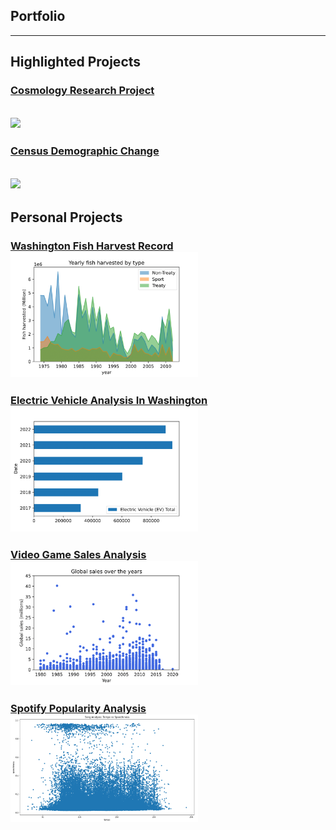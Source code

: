 ## Portfolio
---

## Highlighted Projects
### [Cosmology Research Project](/pdf/2022Symposium_Kelvin.pdf)
[<img src="images/dummy_thumbnail.jpg"/>](/pdf/2022Symposium_Kelvin.pdf)
---
### [Census Demographic Change](http://example.com/)
[<img src="images/dummy_thumbnail.jpg?raw=true"/>](http://example.com/)
---
## Personal Projects

### [Washington Fish Harvest Record](https://zensius.github.io/WashingtonFishHarvest/) [<img src="images/Yearly by Type-1.png" width="300"/>](https://zensius.github.io/WashingtonFishHarvest/)
### [Electric Vehicle Analysis In Washington](https://zensius.github.io/WA_electricVehicle/) [<img src="images/Image-EVgrowth.png" width="300"/>](https://zensius.github.io/WA_electricVehicle/)
### [Video Game Sales Analysis](https://zensius.github.io/VideoGameSales/) [<img src="images/GlobalSalePerYear-1.png" width="300"/>](https://zensius.github.io/VideoGameSales/) 
### [Spotify Popularity Analysis](http://example.com/) [<img src="images/spotify.png" width="300"/>](http://example.com/)
 
